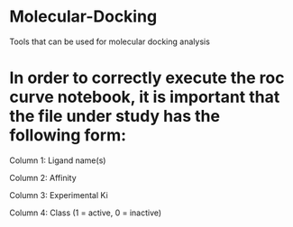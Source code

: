 # Molecular-Docking
Tools that can be used for molecular docking analysis
# In order to correctly execute the roc curve notebook, it is important that the file under study has the following form:

Column 1: Ligand name(s)

Column 2: Affinity

Column 3: Experimental Ki

Column 4: Class (1 = active, 0 = inactive)
